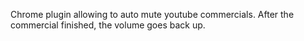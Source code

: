 Chrome plugin allowing to auto mute youtube commercials. After the commercial finished, the volume goes back up.
